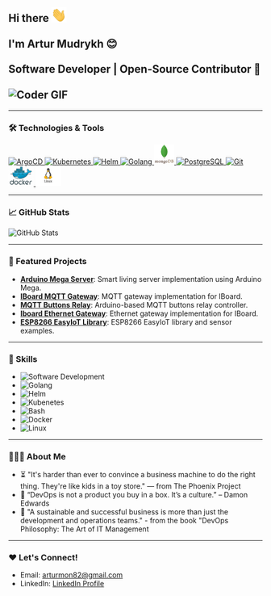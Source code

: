 <h2 align="left">
  <br>Hi there <img src="https://raw.githubusercontent.com/pyhp2017/pyhp2017/main/110234147-e3259600-7f4e-11eb-95be-0c4047144dea.gif" width="30"><br>
  <br> I'm Artur Mudrykh 😊<br>
  <br> Software Developer | Open-Source Contributor 🚀<br>
  <br>
    <img align="center" src="https://atts.w3cschool.cn/attachments/image/20230712/1689147674469955.png" alt="Coder GIF" width="500">
</h2>

---

### 🛠️ Technologies & Tools

<p align="left">
  <a href="https://argo-cd.readthedocs.io/en/stable/" target="_blank"> <img src="https://www.vectorlogo.zone/logos/argoprojio/argoprojio-icon.svg" alt="ArgoCD" width="40" height="40"/> </a>
  <a href="https://kubernetes.io/docs/home/" target="_blank"> <img src="https://www.vectorlogo.zone/logos/kubernetes/kubernetes-icon.svg" alt="Kubernetes" width="40" height="40"/> </a>
  <a href="https://helm.sh/docs/" target="_blank"> <img src="https://www.vectorlogo.zone/logos/helmsh/helmsh-icon.svg" alt="Helm" width="40" height="40"/> </a>
  <a href="https://go.dev/doc/" target="_blank"> <img src="https://www.vectorlogo.zone/logos/golang/golang-official.svg" alt="Golang" width="40" height="40"/> </a>
  <a href="https://www.mongodb.com/" target="_blank"> <img src="https://raw.githubusercontent.com/devicons/devicon/master/icons/mongodb/mongodb-original-wordmark.svg" alt="MongoDB" width="40" height="40"/> </a>
  <a href="https://www.postgresql.org/" target="_blank"> <img src="https://upload.wikimedia.org/wikipedia/commons/thumb/2/29/Postgresql_elephant.svg/1200px-Postgresql_elephant.svg.png" alt="PostgreSQL" width="40" height="40"/> </a>
  <a href="https://git-scm.com/" target="_blank"> <img src="https://www.vectorlogo.zone/logos/git-scm/git-scm-icon.svg" alt="Git" width="40" height="40"/> </a>
  <a href="https://docker.com/" target="_blank"> <img src="https://github.com/pyhp2017/pyhp2017/blob/main/homepage-docker-logo.png?raw=true" alt="Docker" width="50" height="40"/> </a>
  <a href="https://www.linux.org/" target="_blank"> <img src="https://github.com/pyhp2017/pyhp2017/blob/main/5ca13d8453042.image.jpg?raw=true" alt="Linux" width="50" height="40"/> </a>
</p>

---

### 📈 GitHub Stats

<p align="left">
  <img src="https://github-readme-stats.vercel.app/api?username=arturmon&show_icons=true&theme=radical" alt="GitHub Stats">
</p>

---

### 🚀 Featured Projects

- [**Arduino Mega Server**](https://github.com/arturmon/Arduino-Mega-Server-): Smart living server implementation using Arduino Mega.
- [**IBoard MQTT Gateway**](https://github.com/arturmon/IBoardMQTTGateway): MQTT gateway implementation for IBoard.
- [**MQTT Buttons Relay**](https://github.com/arturmon/MQTTButtomsRelay): Arduino-based MQTT buttons relay controller.
- [**Iboard Ethernet Gateway**](https://github.com/arturmon/IboardEthernetGateway): Ethernet gateway implementation for IBoard.
- [**ESP8266 EasyIoT Library**](https://github.com/arturmon/Arduino-1): ESP8266 EasyIoT library and sensor examples.

---

### 💪 Skills

- ![Software Development](https://img.shields.io/badge/Software_Development-Expert-blue)
- ![Golang](https://img.shields.io/badge/Golang-Intermediate-yellow)
- ![Helm](https://img.shields.io/badge/Helm-Advanced-blue)
- ![Kubenetes](https://img.shields.io/badge/Kubenetes-Advanced-blue)
- ![Bash](https://img.shields.io/badge/Bash-Advanced-blue)
- ![Docker](https://img.shields.io/badge/Docker-Advanced-blue)
- ![Linux](https://img.shields.io/badge/Linux-Advanced-blue)

---

### 👨🏻‍💻 About Me

- ⏳ "It's harder than ever to convince a business machine to do the right thing. They're like kids in a toy store." — from The Phoenix Project
- 🚀 “DevOps is not a product you buy in a box. It’s a culture.” – Damon Edwards
- 🎯 "A sustainable and successful business is more than just the development and operations teams." - from the book "DevOps Philosophy: The Art of IT Management

---

### ❤️ Let's Connect!

- Email: [arturmon82@gmail.com](mailto:arturmon82@gmail.com)
- LinkedIn: [LinkedIn Profile](https://www.linkedin.com/in/artur-mudrykh/)
